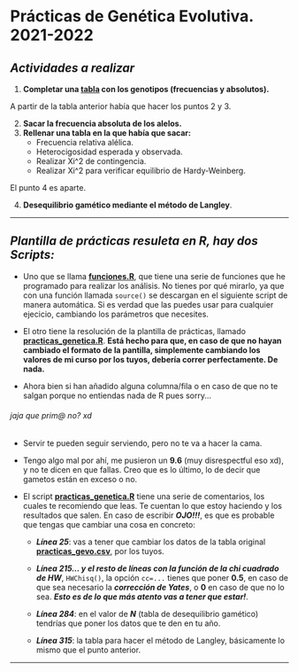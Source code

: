 # **Prácticas de Genética Evolutiva. 2021-2022**


## ***Actividades a realizar***

1) **Completar una [tabla](https://github.com/Juankkar/cuarto_carrera/blob/main/GEVO/practicas_gevo.csv) con los genotipos (frecuencias y absolutos).**

A partir de la tabla anterior había que hacer los puntos 2 y 3.

2) **Sacar la frecuencia absoluta de los alelos.**
3) **Rellenar una tabla en la que había que sacar:**
    - Frecuencia relativa alélica.
    - Heterocigosidad esperada y observada.
    - Realizar Xi^2 de contingencia.
    - Realizar Xi^2 para verificar equilibrio de Hardy-Weinberg.

El punto 4 es aparte. 

4) **Desequilibrio gamético mediante el método de Langley**.

---

## ***Plantilla de prácticas resuleta en R, hay dos Scripts:***

* Uno que se llama [**funciones.R**](https://github.com/Juankkar/cuarto_carrera/blob/main/GEVO/funciones.R), que tiene una serie de funciones que he programado para realizar los análisis. No tienes por qué mirarlo, ya que con una función llamada ```source()``` se descargan en el siguiente script de manera automática. Si es verdad que las puedes usar para cualquier ejecicio, cambiando los parámetros que necesites.

* El otro tiene la resolución de la plantilla de prácticas, llamado [**practicas_genetica.R**](https://github.com/Juankkar/cuarto_carrera/blob/main/GEVO/practicas_genetica.R). **Está hecho para que, en caso de que no hayan cambiado el formato de la pantilla, simplemente cambiando los valores de mi curso por los tuyos, debería correr perfectamente. De nada.**

* Ahora bien si han añadido alguna columna/fila o en caso de que no te salgan porque no entiendas nada de R pues sorry... 

###### jaja que prim@ no? xd

* Servir te pueden seguir serviendo, pero no te va a hacer la cama.

* Tengo algo mal por ahí, me pusieron un **9.6** (muy disrespectful eso xd), y no te dicen en que fallas. Creo que es lo último, lo de decir que gametos están en exceso o no.

* El script [**practicas_genetica.R**](https://github.com/Juankkar/cuarto_carrera/blob/main/GEVO/practicas_genetica.R) tiene una serie de comentarios, los cuales te recomiendo que leas. Te cuentan lo que estoy haciendo y los resultados que salen. En caso de escribir ***OJO!!!***, es que es probable que tengas que cambiar una cosa en concreto:

  * ***Línea 25***: vas a tener que cambiar los datos de la tabla original [**practicas_gevo.csv**](https://github.com/Juankkar/cuarto_carrera/blob/main/GEVO/practicas_gevo.csv), por los tuyos.

  * ***Línea 215... y el resto de líneas con la función de la chi cuadrado de HW***, ```HWChisq()```, la opción ```cc=...``` tienes que poner **0.5**, en caso de que sea necesario la ***corrección de Yates***, o **0** en caso de que no lo sea. ***Esto es de lo que más atento vas a tener que estar!***.

  * ***Línea 284***: en el valor de ***N*** (tabla de desequilibrio gamético) tendrías que poner los datos que te den en tu año.

  * ***Línea 315***: la tabla para hacer el método de Langley, básicamente lo mismo que el punto anterior.

---





